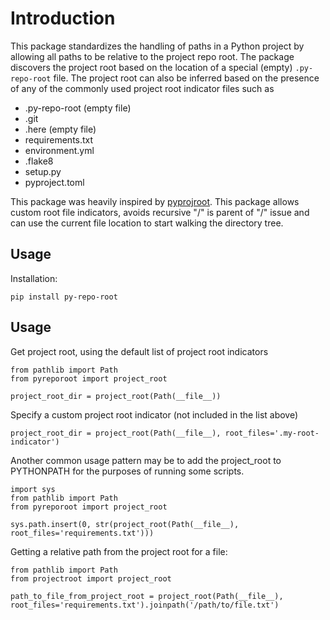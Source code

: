 # Introduction 

This package standardizes the handling of paths in a Python project by 
allowing all paths to be relative to the project repo root. 
The package discovers the project root 
based on the location of a special (empty) `.py-repo-root` file. The project root can also be inferred based on the presence of any of the commonly used project root indicator files such as 
- .py-repo-root (empty file)
- .git
- .here (empty file)
- requirements.txt
- environment.yml
- .flake8
- setup.py
- pyproject.toml
 
This package was heavily inspired by [pyprojroot](https://github.com/chendaniely/pyprojroot). 
This package allows custom root file indicators, avoids recursive "/" is parent of "/" issue and can use 
the current file location to start walking the directory tree.

## Usage

Installation:
```
pip install py-repo-root
```

## Usage

Get project root, using the default list of project root indicators
```
from pathlib import Path
from pyreporoot import project_root

project_root_dir = project_root(Path(__file__))
```

Specify a custom project root indicator (not included in the list above)

```
project_root_dir = project_root(Path(__file__), root_files='.my-root-indicator')
```

Another common usage pattern may be to add the project_root to PYTHONPATH for the purposes 
of running some scripts. 

```
import sys
from pathlib import Path
from pyreporoot import project_root

sys.path.insert(0, str(project_root(Path(__file__), root_files='requirements.txt')))
```
Getting a relative path from the project root for a file:

```
from pathlib import Path
from projectroot import project_root

path_to_file_from_project_root = project_root(Path(__file__), root_files='requirements.txt').joinpath('/path/to/file.txt')
```



